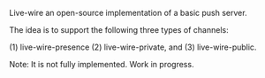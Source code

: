 Live-wire an open-source implementation of a basic push server.

The idea is to support the following three types of channels:

(1) live-wire-presence
(2) live-wire-private, and
(3) live-wire-public.

Note: It is not fully implemented. Work in progress.

